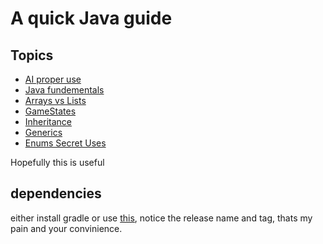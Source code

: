 # A quick Java guide

## Topics
* [AI proper use](/AI"Ethics"AndProperUse.md)
* [Java fundementals](Quickstart.md)
* [Arrays vs Lists](ArraysVsLists.md)
* [GameStates](GameState.md)
* [Inheritance](Inheritance.md)
* [Generics](Generics.md)
* [Enums Secret Uses](Enums.md)

Hopefully this is useful

## dependencies
either install gradle or use [this](https://github.com/zrm9901/GradleWrapper/releases/tag/pain), notice the release name and tag, thats my pain and your convinience.
